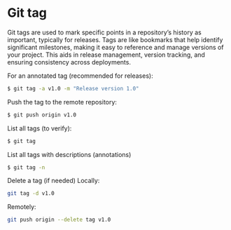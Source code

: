 # Git tag
Git tags are used to mark specific points in a repository’s history as important, typically for releases. Tags are like bookmarks that help identify significant milestones, making it easy to reference and manage versions of your project. This aids in release management, version tracking, and ensuring consistency across deployments.

For an annotated tag (recommended for releases):
```sh
$ git tag -a v1.0 -m "Release version 1.0"
```
Push the tag to the remote repository:
```sh
$ git push origin v1.0
```
List all tags (to verify):
```sh
$ git tag
```
List all tags with descriptions (annotations)
```sh
$ git tag -n
```

Delete a tag (if needed) 
Locally:
```sh
git tag -d v1.0
```
Remotely:
```sh
git push origin --delete tag v1.0
```